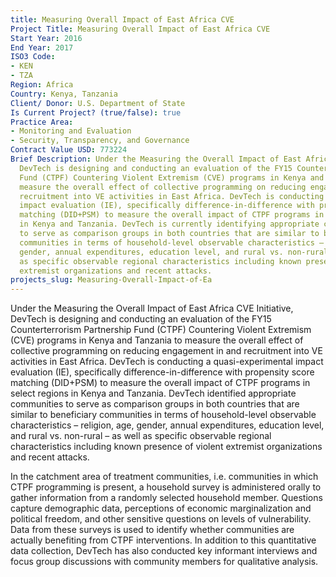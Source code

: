 ```yaml
---
title: Measuring Overall Impact of East Africa CVE
Project Title: Measuring Overall Impact of East Africa CVE
Start Year: 2016
End Year: 2017
ISO3 Code:
- KEN
- TZA
Region: Africa
Country: Kenya, Tanzania
Client/ Donor: U.S. Department of State
Is Current Project? (true/false): true
Practice Area:
- Monitoring and Evaluation
- Security, Transparency, and Governance
Contract Value USD: 773224
Brief Description: Under the Measuring the Overall Impact of East Africa CVE Initiative,
  DevTech is designing and conducting an evaluation of the FY15 Counterterrorism Partnership
  Fund (CTPF) Countering Violent Extremism (CVE) programs in Kenya and Tanzania to
  measure the overall effect of collective programming on reducing engagement in and
  recruitment into VE activities in East Africa. DevTech is conducting a quasi-experimental
  impact evaluation (IE), specifically difference-in-difference with propensity score
  matching (DID+PSM) to measure the overall impact of CTPF programs in select regions
  in Kenya and Tanzania. DevTech is currently identifying appropriate communities
  to serve as comparison groups in both countries that are similar to beneficiary
  communities in terms of household-level observable characteristics – religion, age,
  gender, annual expenditures, education level, and rural vs. non-rural – as well
  as specific observable regional characteristics including known presence of violent
  extremist organizations and recent attacks.
projects_slug: Measuring-Overall-Impact-of-Ea
---
```


Under the Measuring the Overall Impact of East Africa CVE Initiative, DevTech is designing and conducting an evaluation of the FY15 Counterterrorism Partnership Fund (CTPF) Countering Violent Extremism (CVE) programs in Kenya and Tanzania to measure the overall effect of collective programming on reducing engagement in and recruitment into VE activities in East Africa. DevTech is conducting a quasi-experimental impact evaluation (IE), specifically difference-in-difference with propensity score matching (DID+PSM) to measure the overall impact of CTPF programs in select regions in Kenya and Tanzania. DevTech identified appropriate communities to serve as comparison groups in both countries that are similar to beneficiary communities in terms of household-level observable characteristics – religion, age, gender, annual expenditures, education level, and rural vs. non-rural – as well as specific observable regional characteristics including known presence of violent extremist organizations and recent attacks.

In the catchment area of treatment communities, i.e. communities in which CTPF programming is present, a household survey is administered orally to gather information from a randomly selected household member. Questions capture demographic data, perceptions of economic marginalization and political freedom, and other sensitive questions on levels of vulnerability. Data from these surveys is used to identify whether communities are actually benefiting from CTPF interventions. In addition to this quantitative data collection, DevTech has also conducted key informant interviews and focus group discussions with community members for qualitative analysis.